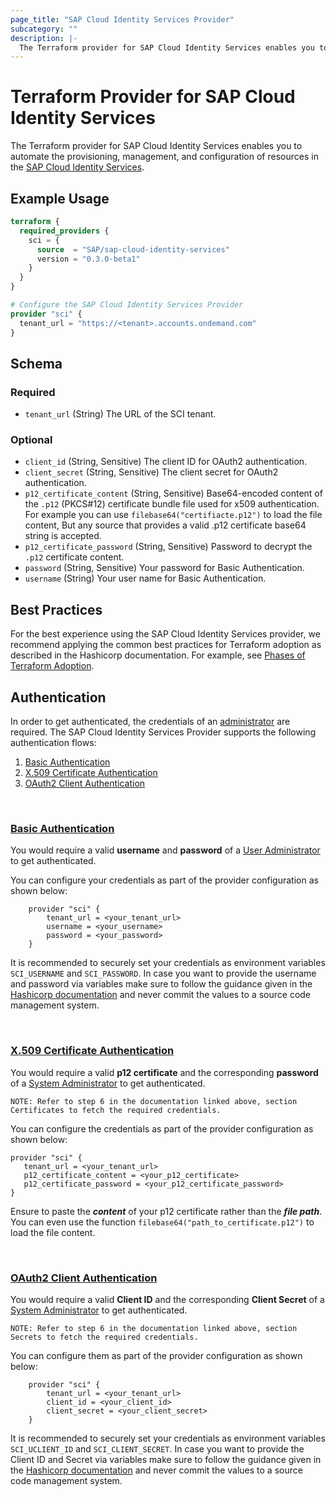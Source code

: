 ```yaml
---
page_title: "SAP Cloud Identity Services Provider"
subcategory: ""
description: |-
  The Terraform provider for SAP Cloud Identity Services enables you to automate the provisioning, management, and configuration of resources in the SAP Cloud Identity Services https://help.sap.com/docs/cloud-identity-services.
---
```

# Terraform Provider for SAP Cloud Identity Services

The Terraform provider for SAP Cloud Identity Services enables you to automate the provisioning, management, and configuration of resources in the [SAP Cloud Identity Services](https://help.sap.com/docs/cloud-identity-services).

## Example Usage

```terraform
terraform {
  required_providers {
    sci = {
      source  = "SAP/sap-cloud-identity-services"
      version = "0.3.0-beta1"
    }
  }
}

# Configure the SAP Cloud Identity Services Provider
provider "sci" {
  tenant_url = "https://<tenant>.accounts.ondemand.com"
}
```

<!-- schema generated by tfplugindocs -->
## Schema

### Required

- `tenant_url` (String) The URL of the SCI tenant.

### Optional

- `client_id` (String, Sensitive) The client ID for OAuth2 authentication.
- `client_secret` (String, Sensitive) The client secret for OAuth2 authentication.
- `p12_certificate_content` (String, Sensitive) Base64-encoded content of the `.p12` (PKCS#12) certificate bundle file used for x509 authentication. For example you can use `filebase64("certifiacte.p12")` to load the file content, But any source that provides a valid .p12 certificate base64 string is accepted.
- `p12_certificate_password` (String, Sensitive) Password to decrypt the `.p12` certificate content.
- `password` (String, Sensitive) Your password for Basic Authentication.
- `username` (String) Your user name for Basic Authentication.

## Best Practices

For the best experience using the SAP Cloud Identity Services provider, we recommend applying the common best practices for Terraform adoption as described in the Hashicorp documentation. For example, see [Phases of Terraform Adoption](https://developer.hashicorp.com/well-architected-framework/operational-excellence/operational-excellence-terraform-maturity).

## Authentication

In order to get authenticated, the credentials of an [administrator](https://help.sap.com/docs/cloud-identity-services/cloud-identity-services/activate-your-account?locale=en-US) are required. The SAP Cloud Identity Services Provider supports the following authentication flows:

1. [Basic Authentication](#basic-auth) 
2. [X.509 Certificate Authentication](#cert-auth)
3. [OAuth2 Client Authentication](#secret-auth)

<br>

### <u><a id="basic-auth" >Basic Authentication</a></u>

You would require a valid **username** and **password** of a [User Administrator](https://help.sap.com/docs/cloud-identity-services/cloud-identity-services/add-administrators?version=Cloud#add-user-as-administrator) to get authenticated.
 
You can configure your credentials as part of the provider configuration as shown below:

```hcl
    provider "sci" {
        tenant_url = <your_tenant_url>
        username = <your_username>
        password = <your_password>
    }
```
It is recommended to securely set your credentials as environment variables ```SCI_USERNAME``` and ```SCI_PASSWORD```. In case you want to provide the username and password via variables make sure to follow the guidance given in the [Hashicorp documentation](https://developer.hashicorp.com/terraform/tutorials/configuration-language/sensitive-variables) 
and never commit the values to a source code management system.

<br>

### <u><a id="cert-auth"> X.509 Certificate Authentication </a></u>

You would require a valid **p12 certificate** and the corresponding **password** of a [System Administrator](https://help.sap.com/docs/cloud-identity-services/cloud-identity-services/add-administrators?version=Cloud#add-system-as-administrator) to get authenticated.
 
```NOTE: Refer to step 6 in the documentation linked above, section Certificates to fetch the required credentials. ```

You can configure the credentials as part of the provider configuration as shown below:

 ```hcl
provider "sci" {
    tenant_url = <your_tenant_url>
    p12_certificate_content = <your_p12_certificate>
    p12_certificate_password = <your_p12_certificate_password>
}
```

Ensure to paste the ***content*** of your p12 certificate rather than the ***file path***.
You can even use the function `filebase64("path_to_certificate.p12")` to load the file content. 

<br>

### <u><a id = "secret-auth">OAuth2 Client Authentication</a></u>

You would require a valid **Client ID** and the corresponding **Client Secret** of a [System Administrator](https://help.sap.com/docs/cloud-identity-services/cloud-identity-services/add-administrators?version=Cloud#add-system-as-administrator) to get authenticated.

```NOTE: Refer to step 6 in the documentation linked above, section Secrets to fetch the required credentials. ```
 
You can configure them as part of the provider configuration as shown below:

```hcl
    provider "sci" {
        tenant_url = <your_tenant_url>
        client_id = <your_client_id>
        client_secret = <your_client_secret>
    }
```

It is recommended to securely set your credentials as environment variables ```SCI_UCLIENT_ID``` and ```SCI_CLIENT_SECRET```. In case you want to provide the Client ID and Secret via variables make sure to follow the guidance given in the [Hashicorp documentation](https://developer.hashicorp.com/terraform/tutorials/configuration-language/sensitive-variables) 
and never commit the values to a source code management system.
